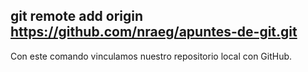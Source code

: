 ## git remote add origin https://github.com/nraeg/apuntes-de-git.git
Con este comando vinculamos nuestro repositorio local con GitHub.